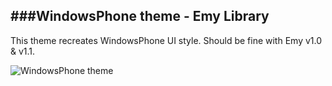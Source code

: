 ###WindowsPhone theme - Emy Library
---

This theme recreates WindowsPhone UI style.
Should be fine with Emy v1.0 & v1.1.

![WindowsPhone theme](http://www.emy-library.org/files/themes/windowsphone/1.1/screenshots/windowsphone-1.jpg)
